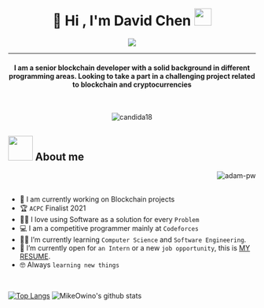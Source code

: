 <h1 align="center"> 👋 Hi , I'm David Chen <img src="https://media.giphy.com/media/hvRJCLFzcasrR4ia7z/giphy.gif" width="35"></h1>
<p align="center">
  <a href="https://github.com/DenverCoder1/readme-typing-svg"><img src="https://readme-typing-svg.herokuapp.com?lines=Senior+Blockchain+Developer;Full+Stack+Developer;Front+End+Developer;Always%20learning%20new%20technologies&center=true&width=500&height=50"></a>
</p>
<hr/>
<h4 align="center">I am a senior blockchain developer with a solid background in different programming areas. Looking to take a part in a challenging project related to blockchain and cryptocurrencies</h4>
<br>
<p align="center"> <img src="https://komarev.com/ghpvc/?username=candida18&label=Profile%20views&color=0e75b6&style=plastic" alt="candida18" /> </p>
    
## <img src = "https://user-images.githubusercontent.com/63050133/156777293-72a6e681-2582-4a9d-ad92-09d1181d47c7.gif" width = 50px>  About me

<p><img align="right" src="https://github.com/Adam-pw/Adam-pw/blob/main/animation_500_kxa883sd.gif" alt="adam-pw" /></p>

<br><br>

- :school: I am currently working on Blockchain projects
- :trophy: `ACPC` Finalist 2021
- :technologist: I love using Software as a solution for every `Problem`
- :computer: I am a competitive programmer mainly at `Codeforces`
- :student: I’m currently learning `Computer Science` and `Software Engineering`.
- :thinking: I’m currently open for `an Intern` or a new `job opportunity`, this is [MY RESUME](https://drive.google.com/file/d/1gdiny_4f5TVbSdfyAQxokLMMrBTi054P/view?usp=sharing).
- :nerd_face: Always `learning new things`

<br>

[![Top Langs](https://github-readme-stats.vercel.app/api/top-langs/?username=devidchen95&layout=compact&theme=highcontrast)](https://github.com/devidchen95/)
![MikeOwino's github stats](https://github-readme-stats.vercel.app/api?username=devidchen95&count_private=true&show_icons=true&theme=highcontrast)

<!---
STAR-DEV95/STAR-DEV95 is a ✨ special ✨ repository because its `README.md` (this file) appears on your GitHub profile.
You can click the Preview link to take a look at your changes.
--->
